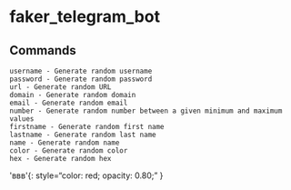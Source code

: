 # faker_telegram_bot

## Commands
```
username - Generate random username
password - Generate random password
url - Generate random URL
domain - Generate random domain
email - Generate random email
number - Generate random number between a given minimum and maximum values
firstname - Generate random first name
lastname - Generate random last name
name - Generate random name
color - Generate random color
hex - Generate random hex
```

'ввв'{: style=“color: red; opacity: 0.80;” }
